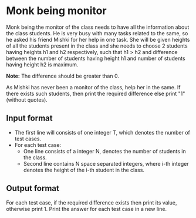 # Monk being monitor

Monk being the monitor of the class needs to have all the information about the class students. He is very busy with many tasks related to the same, so he asked his friend Mishki for her help in one task. She will be given heights of all the students present in the class and she needs to choose 2 students having heights h1 and h2 respectively, such that h1 > h2 and difference between the number of students having height h1 and number of students having height h2 is maximum.

**Note:** The difference should be greater than 0.

As Mishki has never been a monitor of the class, help her in the same. If there exists such students, then print the required difference else print "1" (without quotes).

## Input format

- The first line will consists of one integer T, which denotes the number of test cases.
- For each test case:
  - One line consists of a integer N, denotes the number of students in the class.
  - Second line contains N space separated integers, where i-th integer denotes the height of the i-th student in the class.

## Output format

For each test case, if the required difference exists then print its value, otherwise print 1. Print the answer for each test case in a new line.
